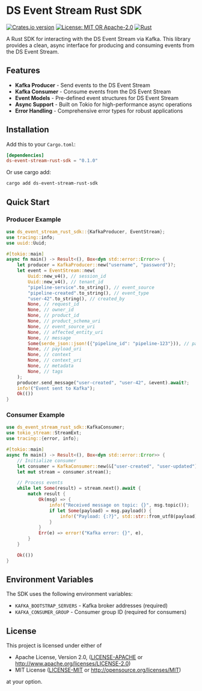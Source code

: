 # DS Event Stream Rust SDK

[![Crates.io version](https://img.shields.io/crates/v/ds-event-stream-rust-sdk.svg)](https://crates.io/crates/ds-event-stream-rust-sdk)
[![License: MIT OR Apache-2.0](https://img.shields.io/badge/License-MIT%20OR%20Apache--2.0-blue.svg)](https://opensource.org/licenses/MIT)
[![Rust](https://img.shields.io/badge/rust-1.76%2B-blue.svg)](https://www.rust-lang.org)

A Rust SDK for interacting with the DS Event Stream via Kafka. This library provides a clean, async interface for producing and consuming events from the DS Event Stream.

## Features

- **Kafka Producer** - Send events to the DS Event Stream
- **Kafka Consumer** - Consume events from the DS Event Stream
- **Event Models** - Pre-defined event structures for DS Event Stream
- **Async Support** - Built on Tokio for high-performance async operations
- **Error Handling** - Comprehensive error types for robust applications

## Installation

Add this to your `Cargo.toml`:

```toml
[dependencies]
ds-event-stream-rust-sdk = "0.1.0"
```

Or use cargo add:

```sh
cargo add ds-event-stream-rust-sdk
```

## Quick Start

### Producer Example

```rust
use ds_event_stream_rust_sdk::{KafkaProducer, EventStream};
use tracing::info;
use uuid::Uuid;

#[tokio::main]
async fn main() -> Result<(), Box<dyn std::error::Error>> {
    let producer = KafkaProducer::new("username", "password")?;
    let event = EventStream::new(
        Uuid::new_v4(), // session_id
        Uuid::new_v4(), // tenant_id
        "pipeline-service".to_string(), // event_source
        "pipeline-created".to_string(), // event_type
        "user-42".to_string(), // created_by
        None, // request_id
        None, // owner_id
        None, // product_id
        None, // product_schema_uri
        None, // event_source_uri
        None, // affected_entity_uri
        None, // message
        Some(serde_json::json!({"pipeline_id": "pipeline-123"})), // payload
        None, // payload_uri
        None, // context
        None, // context_uri
        None, // metadata
        None, // tags
    );
    producer.send_message("user-created", "user-42", &event).await?;
    info!("Event sent to Kafka");
    Ok(())
}
```

### Consumer Example

```rust
use ds_event_stream_rust_sdk::KafkaConsumer;
use tokio_stream::StreamExt;
use tracing::{error, info};

#[tokio::main]
async fn main() -> Result<(), Box<dyn std::error::Error>> {
    // Initialize consumer
    let consumer = KafkaConsumer::new(&["user-created", "user-updated"], "username", "password")?;
    let mut stream = consumer.stream();

    // Process events
    while let Some(result) = stream.next().await {
        match result {
            Ok(msg) => {
                info!("Received message on topic: {}", msg.topic());
                if let Some(payload) = msg.payload() {
                    info!("Payload: {:?}", std::str::from_utf8(payload)?);
                }
            }
            Err(e) => error!("Kafka error: {}", e),
        }
    }

    Ok(())
}
```

## Environment Variables

The SDK uses the following environment variables:

- `KAFKA_BOOTSTRAP_SERVERS` - Kafka broker addresses (required)
- `KAFKA_CONSUMER_GROUP` - Consumer group ID (required for consumers)

## License

This project is licensed under either of

- Apache License, Version 2.0, ([LICENSE-APACHE](LICENSE-APACHE) or <http://www.apache.org/licenses/LICENSE-2.0>)
- MIT License ([LICENSE-MIT](LICENSE-MIT) or <http://opensource.org/licenses/MIT>)

at your option.
